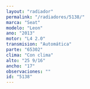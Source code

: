 ```yaml
---
layout: "radiador"
permalink: "/radiadores/5138/"
marca: "Seat"
modelo: "Leon"
ano: "2013"
motor: "L4 2.0"
transmision: "Automática"
parte: "65302"
clima: "Con clima"
alto: "25 9/16"
ancho: "17"
observaciones: ""
id: "5138"
---
```


